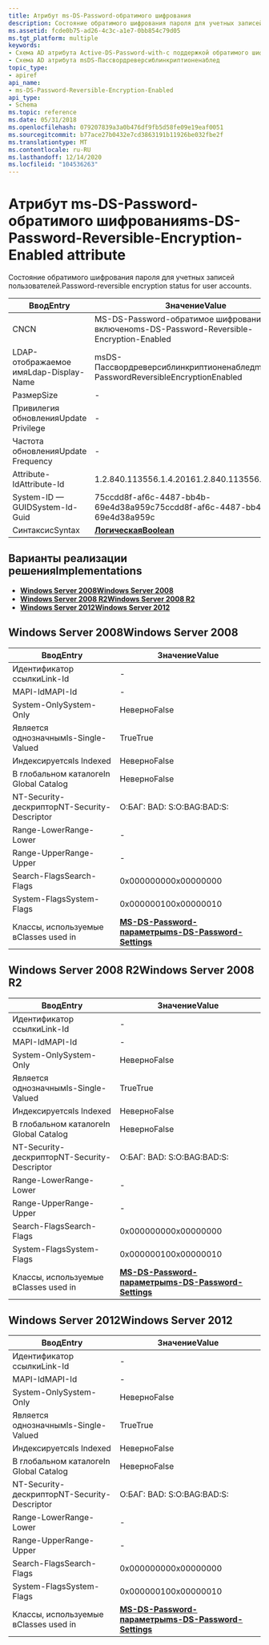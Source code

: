 ```yaml
---
title: Атрибут ms-DS-Password-обратимого шифрования
description: Состояние обратимого шифрования пароля для учетных записей пользователей.
ms.assetid: fcde0b75-ad26-4c3c-a1e7-0bb854c79d05
ms.tgt_platform: multiple
keywords:
- Схема AD атрибута Active-DS-Password-with-с поддержкой обратимого шифрования
- Схема AD атрибута msDS-Пассвордреверсиблинкриптионенаблед
topic_type:
- apiref
api_name:
- ms-DS-Password-Reversible-Encryption-Enabled
api_type:
- Schema
ms.topic: reference
ms.date: 05/31/2018
ms.openlocfilehash: 079207839a3a0b476df9fb5d58fe09e19eaf0051
ms.sourcegitcommit: b77ace27b0432e7cd3863191b11926be032fbe2f
ms.translationtype: MT
ms.contentlocale: ru-RU
ms.lasthandoff: 12/14/2020
ms.locfileid: "104536263"
---
```

# <a name="ms-ds-password-reversible-encryption-enabled-attribute"></a><span data-ttu-id="596bf-105">Атрибут ms-DS-Password-обратимого шифрования</span><span class="sxs-lookup"><span data-stu-id="596bf-105">ms-DS-Password-Reversible-Encryption-Enabled attribute</span></span>

<span data-ttu-id="596bf-106">Состояние обратимого шифрования пароля для учетных записей пользователей.</span><span class="sxs-lookup"><span data-stu-id="596bf-106">Password-reversible encryption status for user accounts.</span></span>



| <span data-ttu-id="596bf-107">Ввод</span><span class="sxs-lookup"><span data-stu-id="596bf-107">Entry</span></span> | <span data-ttu-id="596bf-108">Значение</span><span class="sxs-lookup"><span data-stu-id="596bf-108">Value</span></span> |
|-------------------|----------------------------------------------|
| <span data-ttu-id="596bf-109">CN</span><span class="sxs-lookup"><span data-stu-id="596bf-109">CN</span></span>                | <span data-ttu-id="596bf-110">MS-DS-Password-обратимое шифрование — включено</span><span class="sxs-lookup"><span data-stu-id="596bf-110">ms-DS-Password-Reversible-Encryption-Enabled</span></span> |
| <span data-ttu-id="596bf-111">LDAP-отображаемое имя</span><span class="sxs-lookup"><span data-stu-id="596bf-111">Ldap-Display-Name</span></span> | <span data-ttu-id="596bf-112">msDS-Пассвордреверсиблинкриптионенаблед</span><span class="sxs-lookup"><span data-stu-id="596bf-112">msDS-PasswordReversibleEncryptionEnabled</span></span>     |
| <span data-ttu-id="596bf-113">Размер</span><span class="sxs-lookup"><span data-stu-id="596bf-113">Size</span></span>              | \-                                           |
| <span data-ttu-id="596bf-114">Привилегия обновления</span><span class="sxs-lookup"><span data-stu-id="596bf-114">Update Privilege</span></span>  | \-                                           |
| <span data-ttu-id="596bf-115">Частота обновления</span><span class="sxs-lookup"><span data-stu-id="596bf-115">Update Frequency</span></span>  | \-                                           |
| <span data-ttu-id="596bf-116">Attribute-Id</span><span class="sxs-lookup"><span data-stu-id="596bf-116">Attribute-Id</span></span>      | <span data-ttu-id="596bf-117">1.2.840.113556.1.4.2016</span><span class="sxs-lookup"><span data-stu-id="596bf-117">1.2.840.113556.1.4.2016</span></span>                      |
| <span data-ttu-id="596bf-118">System-ID — GUID</span><span class="sxs-lookup"><span data-stu-id="596bf-118">System-Id-Guid</span></span>    | <span data-ttu-id="596bf-119">75ccdd8f-af6c-4487-bb4b-69e4d38a959c</span><span class="sxs-lookup"><span data-stu-id="596bf-119">75ccdd8f-af6c-4487-bb4b-69e4d38a959c</span></span>         |
| <span data-ttu-id="596bf-120">Синтаксис</span><span class="sxs-lookup"><span data-stu-id="596bf-120">Syntax</span></span>            | [<span data-ttu-id="596bf-121">**Логическая**</span><span class="sxs-lookup"><span data-stu-id="596bf-121">**Boolean**</span></span>](s-boolean.md)                 |



## <a name="implementations"></a><span data-ttu-id="596bf-122">Варианты реализации решения</span><span class="sxs-lookup"><span data-stu-id="596bf-122">Implementations</span></span>

-   [<span data-ttu-id="596bf-123">**Windows Server 2008**</span><span class="sxs-lookup"><span data-stu-id="596bf-123">**Windows Server 2008**</span></span>](#windows-server-2008)
-   [<span data-ttu-id="596bf-124">**Windows Server 2008 R2**</span><span class="sxs-lookup"><span data-stu-id="596bf-124">**Windows Server 2008 R2**</span></span>](#windows-server-2008-r2)
-   [<span data-ttu-id="596bf-125">**Windows Server 2012**</span><span class="sxs-lookup"><span data-stu-id="596bf-125">**Windows Server 2012**</span></span>](#windows-server-2012)

## <a name="windows-server-2008"></a><span data-ttu-id="596bf-126">Windows Server 2008</span><span class="sxs-lookup"><span data-stu-id="596bf-126">Windows Server 2008</span></span>



| <span data-ttu-id="596bf-127">Ввод</span><span class="sxs-lookup"><span data-stu-id="596bf-127">Entry</span></span> | <span data-ttu-id="596bf-128">Значение</span><span class="sxs-lookup"><span data-stu-id="596bf-128">Value</span></span> |
|------------------------|-----------------------------------------------------------------------|
| <span data-ttu-id="596bf-129">Идентификатор ссылки</span><span class="sxs-lookup"><span data-stu-id="596bf-129">Link-Id</span></span>                | \-                                                                    |
| <span data-ttu-id="596bf-130">MAPI-Id</span><span class="sxs-lookup"><span data-stu-id="596bf-130">MAPI-Id</span></span>                | \-                                                                    |
| <span data-ttu-id="596bf-131">System-Only</span><span class="sxs-lookup"><span data-stu-id="596bf-131">System-Only</span></span>            | <span data-ttu-id="596bf-132">Неверно</span><span class="sxs-lookup"><span data-stu-id="596bf-132">False</span></span>                                                                 |
| <span data-ttu-id="596bf-133">Является однозначным</span><span class="sxs-lookup"><span data-stu-id="596bf-133">Is-Single-Valued</span></span>       | <span data-ttu-id="596bf-134">True</span><span class="sxs-lookup"><span data-stu-id="596bf-134">True</span></span>                                                                  |
| <span data-ttu-id="596bf-135">Индексируется</span><span class="sxs-lookup"><span data-stu-id="596bf-135">Is Indexed</span></span>             | <span data-ttu-id="596bf-136">Неверно</span><span class="sxs-lookup"><span data-stu-id="596bf-136">False</span></span>                                                                 |
| <span data-ttu-id="596bf-137">В глобальном каталоге</span><span class="sxs-lookup"><span data-stu-id="596bf-137">In Global Catalog</span></span>      | <span data-ttu-id="596bf-138">Неверно</span><span class="sxs-lookup"><span data-stu-id="596bf-138">False</span></span>                                                                 |
| <span data-ttu-id="596bf-139">NT-Security-дескриптор</span><span class="sxs-lookup"><span data-stu-id="596bf-139">NT-Security-Descriptor</span></span> | <span data-ttu-id="596bf-140">О:БАГ: BAD: S:</span><span class="sxs-lookup"><span data-stu-id="596bf-140">O:BAG:BAD:S:</span></span>                                                          |
| <span data-ttu-id="596bf-141">Range-Lower</span><span class="sxs-lookup"><span data-stu-id="596bf-141">Range-Lower</span></span>            | \-                                                                    |
| <span data-ttu-id="596bf-142">Range-Upper</span><span class="sxs-lookup"><span data-stu-id="596bf-142">Range-Upper</span></span>            | \-                                                                    |
| <span data-ttu-id="596bf-143">Search-Flags</span><span class="sxs-lookup"><span data-stu-id="596bf-143">Search-Flags</span></span>           | <span data-ttu-id="596bf-144">0x00000000</span><span class="sxs-lookup"><span data-stu-id="596bf-144">0x00000000</span></span>                                                            |
| <span data-ttu-id="596bf-145">System-Flags</span><span class="sxs-lookup"><span data-stu-id="596bf-145">System-Flags</span></span>           | <span data-ttu-id="596bf-146">0x00000010</span><span class="sxs-lookup"><span data-stu-id="596bf-146">0x00000010</span></span>                                                            |
| <span data-ttu-id="596bf-147">Классы, используемые в</span><span class="sxs-lookup"><span data-stu-id="596bf-147">Classes used in</span></span>        | [<span data-ttu-id="596bf-148">**MS-DS-Password-параметры**</span><span class="sxs-lookup"><span data-stu-id="596bf-148">**ms-DS-Password-Settings**</span></span>](c-msds-passwordsettings.md)<br/> |



## <a name="windows-server-2008-r2"></a><span data-ttu-id="596bf-149">Windows Server 2008 R2</span><span class="sxs-lookup"><span data-stu-id="596bf-149">Windows Server 2008 R2</span></span>



| <span data-ttu-id="596bf-150">Ввод</span><span class="sxs-lookup"><span data-stu-id="596bf-150">Entry</span></span> | <span data-ttu-id="596bf-151">Значение</span><span class="sxs-lookup"><span data-stu-id="596bf-151">Value</span></span> |
|------------------------|-----------------------------------------------------------------------|
| <span data-ttu-id="596bf-152">Идентификатор ссылки</span><span class="sxs-lookup"><span data-stu-id="596bf-152">Link-Id</span></span>                | \-                                                                    |
| <span data-ttu-id="596bf-153">MAPI-Id</span><span class="sxs-lookup"><span data-stu-id="596bf-153">MAPI-Id</span></span>                | \-                                                                    |
| <span data-ttu-id="596bf-154">System-Only</span><span class="sxs-lookup"><span data-stu-id="596bf-154">System-Only</span></span>            | <span data-ttu-id="596bf-155">Неверно</span><span class="sxs-lookup"><span data-stu-id="596bf-155">False</span></span>                                                                 |
| <span data-ttu-id="596bf-156">Является однозначным</span><span class="sxs-lookup"><span data-stu-id="596bf-156">Is-Single-Valued</span></span>       | <span data-ttu-id="596bf-157">True</span><span class="sxs-lookup"><span data-stu-id="596bf-157">True</span></span>                                                                  |
| <span data-ttu-id="596bf-158">Индексируется</span><span class="sxs-lookup"><span data-stu-id="596bf-158">Is Indexed</span></span>             | <span data-ttu-id="596bf-159">Неверно</span><span class="sxs-lookup"><span data-stu-id="596bf-159">False</span></span>                                                                 |
| <span data-ttu-id="596bf-160">В глобальном каталоге</span><span class="sxs-lookup"><span data-stu-id="596bf-160">In Global Catalog</span></span>      | <span data-ttu-id="596bf-161">Неверно</span><span class="sxs-lookup"><span data-stu-id="596bf-161">False</span></span>                                                                 |
| <span data-ttu-id="596bf-162">NT-Security-дескриптор</span><span class="sxs-lookup"><span data-stu-id="596bf-162">NT-Security-Descriptor</span></span> | <span data-ttu-id="596bf-163">О:БАГ: BAD: S:</span><span class="sxs-lookup"><span data-stu-id="596bf-163">O:BAG:BAD:S:</span></span>                                                          |
| <span data-ttu-id="596bf-164">Range-Lower</span><span class="sxs-lookup"><span data-stu-id="596bf-164">Range-Lower</span></span>            | \-                                                                    |
| <span data-ttu-id="596bf-165">Range-Upper</span><span class="sxs-lookup"><span data-stu-id="596bf-165">Range-Upper</span></span>            | \-                                                                    |
| <span data-ttu-id="596bf-166">Search-Flags</span><span class="sxs-lookup"><span data-stu-id="596bf-166">Search-Flags</span></span>           | <span data-ttu-id="596bf-167">0x00000000</span><span class="sxs-lookup"><span data-stu-id="596bf-167">0x00000000</span></span>                                                            |
| <span data-ttu-id="596bf-168">System-Flags</span><span class="sxs-lookup"><span data-stu-id="596bf-168">System-Flags</span></span>           | <span data-ttu-id="596bf-169">0x00000010</span><span class="sxs-lookup"><span data-stu-id="596bf-169">0x00000010</span></span>                                                            |
| <span data-ttu-id="596bf-170">Классы, используемые в</span><span class="sxs-lookup"><span data-stu-id="596bf-170">Classes used in</span></span>        | [<span data-ttu-id="596bf-171">**MS-DS-Password-параметры**</span><span class="sxs-lookup"><span data-stu-id="596bf-171">**ms-DS-Password-Settings**</span></span>](c-msds-passwordsettings.md)<br/> |



## <a name="windows-server-2012"></a><span data-ttu-id="596bf-172">Windows Server 2012</span><span class="sxs-lookup"><span data-stu-id="596bf-172">Windows Server 2012</span></span>



| <span data-ttu-id="596bf-173">Ввод</span><span class="sxs-lookup"><span data-stu-id="596bf-173">Entry</span></span> | <span data-ttu-id="596bf-174">Значение</span><span class="sxs-lookup"><span data-stu-id="596bf-174">Value</span></span> |
|------------------------|-----------------------------------------------------------------------|
| <span data-ttu-id="596bf-175">Идентификатор ссылки</span><span class="sxs-lookup"><span data-stu-id="596bf-175">Link-Id</span></span>                | \-                                                                    |
| <span data-ttu-id="596bf-176">MAPI-Id</span><span class="sxs-lookup"><span data-stu-id="596bf-176">MAPI-Id</span></span>                | \-                                                                    |
| <span data-ttu-id="596bf-177">System-Only</span><span class="sxs-lookup"><span data-stu-id="596bf-177">System-Only</span></span>            | <span data-ttu-id="596bf-178">Неверно</span><span class="sxs-lookup"><span data-stu-id="596bf-178">False</span></span>                                                                 |
| <span data-ttu-id="596bf-179">Является однозначным</span><span class="sxs-lookup"><span data-stu-id="596bf-179">Is-Single-Valued</span></span>       | <span data-ttu-id="596bf-180">True</span><span class="sxs-lookup"><span data-stu-id="596bf-180">True</span></span>                                                                  |
| <span data-ttu-id="596bf-181">Индексируется</span><span class="sxs-lookup"><span data-stu-id="596bf-181">Is Indexed</span></span>             | <span data-ttu-id="596bf-182">Неверно</span><span class="sxs-lookup"><span data-stu-id="596bf-182">False</span></span>                                                                 |
| <span data-ttu-id="596bf-183">В глобальном каталоге</span><span class="sxs-lookup"><span data-stu-id="596bf-183">In Global Catalog</span></span>      | <span data-ttu-id="596bf-184">Неверно</span><span class="sxs-lookup"><span data-stu-id="596bf-184">False</span></span>                                                                 |
| <span data-ttu-id="596bf-185">NT-Security-дескриптор</span><span class="sxs-lookup"><span data-stu-id="596bf-185">NT-Security-Descriptor</span></span> | <span data-ttu-id="596bf-186">О:БАГ: BAD: S:</span><span class="sxs-lookup"><span data-stu-id="596bf-186">O:BAG:BAD:S:</span></span>                                                          |
| <span data-ttu-id="596bf-187">Range-Lower</span><span class="sxs-lookup"><span data-stu-id="596bf-187">Range-Lower</span></span>            | \-                                                                    |
| <span data-ttu-id="596bf-188">Range-Upper</span><span class="sxs-lookup"><span data-stu-id="596bf-188">Range-Upper</span></span>            | \-                                                                    |
| <span data-ttu-id="596bf-189">Search-Flags</span><span class="sxs-lookup"><span data-stu-id="596bf-189">Search-Flags</span></span>           | <span data-ttu-id="596bf-190">0x00000000</span><span class="sxs-lookup"><span data-stu-id="596bf-190">0x00000000</span></span>                                                            |
| <span data-ttu-id="596bf-191">System-Flags</span><span class="sxs-lookup"><span data-stu-id="596bf-191">System-Flags</span></span>           | <span data-ttu-id="596bf-192">0x00000010</span><span class="sxs-lookup"><span data-stu-id="596bf-192">0x00000010</span></span>                                                            |
| <span data-ttu-id="596bf-193">Классы, используемые в</span><span class="sxs-lookup"><span data-stu-id="596bf-193">Classes used in</span></span>        | [<span data-ttu-id="596bf-194">**MS-DS-Password-параметры**</span><span class="sxs-lookup"><span data-stu-id="596bf-194">**ms-DS-Password-Settings**</span></span>](c-msds-passwordsettings.md)<br/> |



 

 





